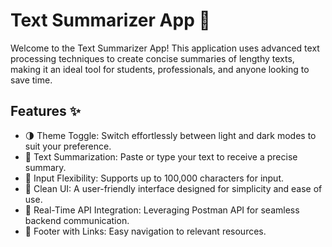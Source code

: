 # Text Summarizer App 📝
Welcome to the Text Summarizer App! This application uses advanced text processing techniques to create concise summaries of lengthy texts, making it an ideal tool for students, professionals, and anyone looking to save time.

## Features ✨
- 🌗 Theme Toggle: Switch effortlessly between light and dark modes to suit your preference.
- 📜 Text Summarization: Paste or type your text to receive a precise summary.
- 📝 Input Flexibility: Supports up to 100,000 characters for input.
- 📎 Clean UI: A user-friendly interface designed for simplicity and ease of use.
- 🚀 Real-Time API Integration: Leveraging Postman API for seamless backend communication.
- 📌 Footer with Links: Easy navigation to relevant resources.
